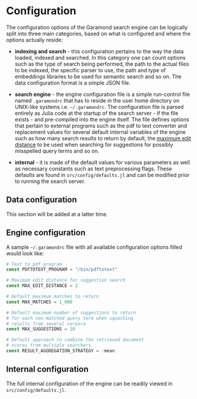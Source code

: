 # Configuration

The configuration options of the Garamond search engine can be logically split into three main categories, based on what is configured and where the options actually reside:

- **indexing and search** - this configuration pertains to the way the data loaded, indexed and searched. In this category one can count options such as the type of search being performed, the path to the actual files to be indexed, the specific parser to use, the path and type of embeddings libraries to be used for semantic search and so on. The data configuration format is a simple JSON file.

- **search engine** - the engine configuration file is a simple run-control file named `.garamondrc` that has to reside in the user home directory on UNIX-like systems i.e. `~/.garamondrc`. The configuration file is parsed entirely as Julia code at the startup of the search server - if the file exists - and pre-compiled into the engine itself. The file defines options that pertain to external programs such as the pdf to text converter and replacement values for several default internal variables of the engine such as how many search results to return by default, the [maximum edit distance](https://en.wikipedia.org/wiki/Edit_distance) to be used when searching for suggestions for possibly misspelled query terms and so on.

- **internal** - it is made of the default values for various parameters as well as necessary constants such as text preprocessing flags. These defaults are found in `src/config/defaults.jl` and can be modified prior to running the search server.

## Data configuration

This section will be added at a latter time.


## Engine configuration

A sample `~/.garamondrc` file with all available configuration options filled would look like:
```julia
# Text to pdf program
const PDFTOTEXT_PROGRAM = "/bin/pdftotext"

# Maximum edit distance for suggestion search
const MAX_EDIT_DISTANCE = 2

# Default maximum matches to return
const MAX_MATCHES = 1_000

# Default maximum number of suggestions to return
# for each non-matched query term when squashing
# results from several corpora
const MAX_SUGGESTIONS = 10

# Default approach to combine the retrieved document
# scores from multiple searchers
const RESULT_AGGREGATION_STRATEGY = :mean
```

## Internal configuration

The full internal configuration of the engine can be readily viewed in `src/config/defaults.jl`.
